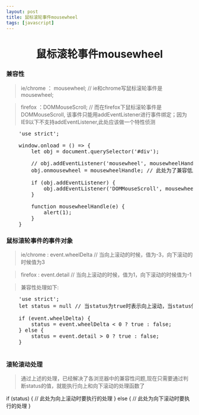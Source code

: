 ```yaml
---
layout: post
title: 鼠标滚轮事件mousewheel 
tags: [javascript]
---
```


<h1 style="text-align:center;">鼠标滚轮事件mousewheel</h1>

###  兼容性

> ie/chrome ： mousewheel; // ie和chrome写鼠标滚轮事件是mousewheel;

> firefox ：DOMMouseScroll; // 而在firefox下鼠标滚轮事件是DOMMouseScroll, 该事件只能用addEventListener进行事件绑定；因为IE9以下不支持addEventListener,此处应该做一个特性侦测

<pre>
    'use strict';

    window.onload = () => {
        let obj = document.querySelector('#div');   

        // obj.addEventListener('mousewheel', mousewheelHandle, false);
        obj.onmousewheel = mousewheelHandle; // 此处为了兼容低版本的IE，使用onmousewheel事件

        if (obj.addEventListener) {
            obj.addEventListener('DOMMouseScroll', mousewheelHandle, false);
        }

        function mousewheelHandle(e) {
            alert(1);
        }
    }       
</pre>

### 鼠标滚轮事件的事件对象 

> ie/chrome : event.wheelDelta //  当向上滚动的时候，值为-3，向下滚动的时候值为3

> firefox : event.detail // 当向上滚动的时候，值为1，向下滚动的时候值为-1

> 兼容性处理如下:

<pre>
    'use strict';
    let status = null // 当status为true时表示向上滚动，当status值为false时表示向下滚动

    if (event.wheelDelta) {
        status = event.wheelDelta < 0 ? true : false;
    } else {
        status = event.detail > 0 ? true : false;
    }

</pre>

### 滚轮滚动处理

> 通过上述的处理，已经解决了各浏览器中的兼容性问题,现在只需要通过判断status的值，就能执行向上和向下滚动的处理函数了

if (status) {
    // 此处为向上滚动时要执行的处理
} else {
    // 此处为向下滚动时要执行的处理
}
